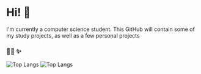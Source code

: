 # Hi! 👋

I'm currently a computer science student. This GitHub will contain some of my study projects, as well as a few personal projects

### 👩‍🚀 ✨

![Top Langs](https://github-readme-stats.vercel.app/api/top-langs/?username=pappouth&layout=compact&langs_count=20&bg_color=70,E40303,FF8C00,FFED00,008026,24408E,732982&text_color=ffffff&title_color=ffffff)
![Top Langs](https://github-readme-stats.vercel.app/api/top-langs/?username=pappouth&layout=compact&langs_count=20&bg_color=70,5BCEFA,F5A9B8,FFFFFF,F5A9B8,5BCEFA&text_color=000000&title_color=000000)
